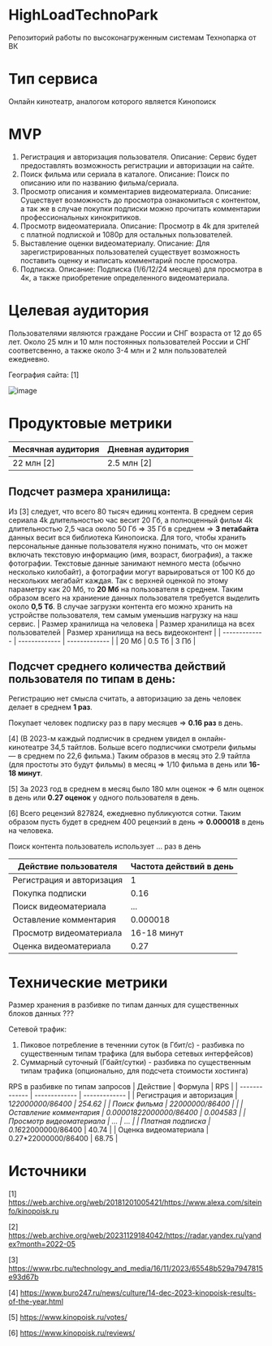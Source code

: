 # HighLoadTechnoPark
Репозиторий работы по высоконагруженным системам Технопарка от ВК

# Тип сервиса
Онлайн кинотеатр, аналогом которого является Кинопоиск 
# MVP
1) Регистрация и авторизация пользователя.
Описание: Сервис будет предоставлять возможность регистрации и авторизации на сайте.
2) Поиск фильма или сериала в каталоге.
Описание: Поиск по описанию или по названию фильма/сериала.
3) Просмотр описания и комментариев видеоматериала.
Описание: Существует возможность до просмотра ознакомиться с контентом, а так же в случае покупки подписки можно прочитать комментарии профессиональных кинокритиков.
4) Просмотр видеоматериала.
Описание: Просмотр в 4k для зрителей с платной подпиской и 1080p для остальных пользователей.
5) Выставление оценки видеоматериалу.
Описание: Для зарегистрированных пользователей существует возможность поставить оценку и написать комментарий после просмотра.
6) Подписка.
Описание: Подписка (1/6/12/24 месяцев) для просмотра в 4к, а также приобретение определенного видеоматериала.
# Целевая аудитория
Пользователями являются граждане России и СНГ возраста от 12 до 65 лет. Около 25 млн и 10 млн постоянных пользователей России и СНГ соответсвенно, а также около 3-4 млн и 2 млн пользователей ежедневно.


География сайта: [1] 


![image](https://github.com/user-attachments/assets/ebf25d48-de9a-46a1-917a-e1b4e0fcae6f)

# Продуктовые метрики

| Месячная аудитория  | Дневная аудитория |
| ------------- | ------------- | 
| 22 млн [2] | 2.5 млн [2] |


## Подсчет размера хранилища:
Из [3] следует, что всего 80 тысяч единиц контента. В среднем серия сериала 4k длительностью час весит 20 Гб, а полноценный фильм 4k длительностью 2,5 часа около 50 Гб => 35 Гб в среднем => **3 петабайта** данных весит вся библиотека Кинопоиска. Для того, чтобы хранить персональные данные пользователя нужно понимать, что он может включать текстовую информацию (имя, возраст, биография), а также фотографии. Текстовые данные занимают немного места (обычно несколько килобайт), а фотографии могут варьироваться от 100 Кб до нескольких мегабайт каждая. Так с верхней оценкой по этому параметру как 20 Мб, то **20 Мб** на пользователя в среднем. Таким образом всего на храниение данных пользователя требуется выделить около **0,5 Тб**. В случае загрузки контента его можно хранить на устройстве пользователя, тем самым уменьшив нагрузку на наш сервис. 
| Размер хранилища на человека | Размер хранилища на всех пользователей | Размер хранилища на весь видеоконтент | 
| ------------- | ------------- | ------------- |
| 20 Мб | 0.5 Тб | 3 Пб |


## Подсчет среднего количества действий пользователя по типам в день:

Регистрацию нет смысла считать, а авторизацию за день человек делает в среднем **1 раз**.

Покупает человек подписку раз в пару месяцев => **0.16 раз** в день. 

[4] (В 2023-м каждый подписчик в среднем увидел в онлайн-кинотеатре 34,5 тайтлов. Больше всего подписчики смотрели фильмы — в среднем по 22,6 фильма.) Таким образов в месяц это 2.9 тайтла (для простоты это будут фильмы) в месяц => 1/10 фильма в день или **16-18 минут**.

[5] За 2023 год в среднем в месяц было 180 млн оценок => 6 млн оценок в день или **0.27 оценок** у одного пользователя в день.

[6] Всего рецензий 827824, ежедневно публикуются сотни. Таким образом пусть будет в среднем 400 рецензий в день => **0.000018** в день на человека.

Поиск контента пользователь использует ... раз в день

| Действие пользователя | Частота действий в день |
| ------------- | ------------- | 
| Регистрация и авторизация | 1 |
| Покупка подписки | 0.16 |
| Поиск видеоматериала | ... |
| Оставление комментария | 0.000018 |
| Просмотр видеоматериала | 16-18 минут |
| Оценка видеоматериала | 0.27 |


# Технические метрики
Размер хранения в разбивке по типам данных для существенных блоков данных ???

Сетевой трафик:
1) Пиковое потребление в теченнии суток (в Гбит/с) - разбивка по существенным типам трафика (для выбора сетевых интерфейсов)
2) Суммарный суточный (Гбайт/сутки) - разбивка по существенным типам трафика (опционально, для подсчета стоимости хостинга)

RPS в разбивке по типам запросов
| Действие  | Формула | RPS |
| ------------- | ------------- | ------------- |
| Регистрация и авторизация  | 1*22000000/86400  | 254.62  |
| Поиск фильма  | *22000000/86400  |  |
| Оставление комментария | 0.000018*22000000/86400 | 0.004583 |
| Просмотр видеоматериала  | ...   | ... |
| Платная подписка  | 0.16*22000000/86400 | 40.74 |
| Оценка видеоматериала | 0.27*22000000/86400 | 68.75 |

# Источники 
[1] https://web.archive.org/web/20181201005421/https://www.alexa.com/siteinfo/kinopoisk.ru 

[2]  https://web.archive.org/web/20231129184042/https://radar.yandex.ru/yandex?month=2022-05


[3] https://www.rbc.ru/technology_and_media/16/11/2023/65548b529a7947815e93d67b

[4] https://www.buro247.ru/news/culture/14-dec-2023-kinopoisk-results-of-the-year.html

[5] https://www.kinopoisk.ru/votes/

[6] https://www.kinopoisk.ru/reviews/
